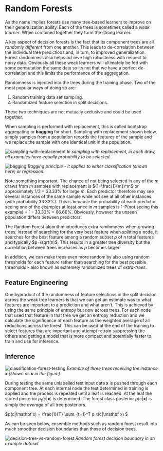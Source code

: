 # Random Forests

As the name implies forests use many tree-based learners to improve on their generalization ability. Each of the trees is sometimes called a *weak learner*. When combined together they form the strong learner. 

A key aspect of decision forests is the fact that its component trees are all _randomly different_ from one another. This leads to de-correlation between the individual tree predictions and, in turn, to improved generalization. Forest randomness also helps achieve high robustness with respect to noisy data. Obviously all these weak learners will ultimately be fed with some permutation the same data so its not that we have a perfect de-correlation and this limits the performance of the aggregation. 

Randomness  is  injected  into  the  trees  during  the training  phase. Two of the most popular ways of doing so are:

1. Random training data set sampling. 
2. Randomized feature selection in split decisions. 

These  two  techniques  are  not  mutually  exclusive  and  could  be  used together.  

When sampling is performed with replacement, this is called bootstrap aggregating or **bagging** for short. Sampling with replacement shown below, simply samples from a population records the features of the sample and we replace the sample with one identical unit in the population. 

![sampling-with-replacement](images/sampling-with-replacement.png)
*In sampling with replacement, in each draw, all examples have equally probability to be selected.*

![bagging](images/bagging.png)
*Bagging principle - it applies to either classification (shown here) or regression.*

Note something important. The chance of not being selected in any of the $m$ draws from $m$ samples with replacement is $(1−\frac{1}{m})^m$ or approximately 1/3 = 33.33% for large $m$. Each predictor therefore may see several instances of the same sample while not see at all other instances (with probability 33.33%). This is because the probability of each predictor seeing one of the examples at least once in $m$ samples is 1-P(not seeing this example) = 1 - 33.33% = 66.66%. Obviously, however the unseen population differs between predictors. 

The Random Forest algorithm introduces extra randomness when growing trees; instead of searching for the very best feature when splitting a node, it searches for the best feature among a random subset $p$ of $n$ total features and typically $p=\sqrt(n)$. This results in a greater tree diversity but the correlation between trees increases as $p$ becomes larger. 

In addition, we can make trees even more random by also using random thresholds for each feature rather than searching for the best possible thresholds - also known as extremely randomized trees of _extra-trees_. 

## Feature Engineering

One byproduct of the randomness of feature selections in the split decision across the weak tree learners is that we can get an estimate was to what features are important to a prediction and what aren't. This is achieved by using the same principle of entropy but now across trees. For each node that used that feature in that tree we get an entropy reduction and we calculate the significance of each feature as the weighted average of all reductions across the forest. This can be used at the end of the training to select features that are important and attempt retrain suppressing the others and getting a model that is more compact and potentially faster to train and use for inference.  

## Inference

![classification-forest-testing](images/classification-forest-testing.png)
*Example of three trees receiving the instance $\mathbf x$ (shown as $\mathbf v$ in the figure)* 

During testing the same unlabelled test input data $\mathbf x$  is pushed through each component tree. At each internal node the test determined in training is applied and the process is repeated until a leaf is reached. At the leaf the stored posterior $p_t(c|\mathbf x)$ is determined. The forest class posterior $p(c|\mathbf x)$ is simply the _average_ of all tree posteriors.

$p(c|\mathbf x) = \frac{1}{T} \sum_{t=1}^T p_t(c|\mathbf x) $

As can be seen below, ensemble methods such as random forest result into much smoother decision boundaries than those of decision trees. 

![decision-tree-vs-random-forest](images/decision-tree-vs-random-forest.png)
*Random forest decision boundary in an example dataset*

<!-- ## Impact of random forest parameters
Given a training dataset with two classes (a), different training trees produce different partitions and thus different leaf predictors. The colour of tree nodes and edges indicates the class probability of training points  going  through  them (b)  In  testing,  increasing  the  forest  size $T$ produces smoother class posteriors. 

![effect-num-trees](images/effect-num-trees.png) -->

